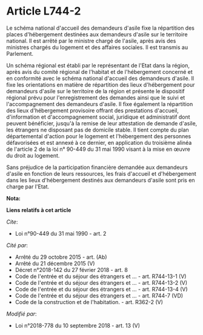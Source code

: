 # Article L744-2

Le schéma national d'accueil des demandeurs d'asile fixe la répartition des places d'hébergement destinées aux demandeurs
d'asile sur le territoire national. Il est arrêté par le ministre chargé de l'asile, après avis des ministres chargés du
logement et des affaires sociales. Il est transmis au Parlement.

Un schéma régional est établi par le représentant de l'Etat dans la région, après avis du comité régional de l'habitat et de
l'hébergement concerné et en conformité avec le schéma national d'accueil des demandeurs d'asile. Il fixe les orientations en
matière de répartition des lieux d'hébergement pour demandeurs d'asile sur le territoire de la région et présente le
dispositif régional prévu pour l'enregistrement des demandes ainsi que le suivi et l'accompagnement des demandeurs d'asile.
Il fixe également la répartition des lieux d'hébergement provisoire offrant des prestations d'accueil, d'information et
d'accompagnement social, juridique et administratif dont peuvent bénéficier, jusqu'à la remise de leur attestation de demande
d'asile, les étrangers ne disposant pas de domicile stable. Il tient compte du plan départemental d'action pour le logement
et l'hébergement des personnes défavorisées et est annexé à ce dernier, en application du troisième alinéa de l'article 2 de
la loi n° 90-449 du 31 mai 1990 visant à la mise en œuvre du droit au logement.

Sans préjudice de la participation financière demandée aux demandeurs d'asile en fonction de leurs ressources, les frais
d'accueil et d'hébergement dans les lieux d'hébergement destinés aux demandeurs d'asile sont pris en charge par l'Etat.

**Nota:**



**Liens relatifs à cet article**

_Cite_:

  - Loi n°90-449 du 31 mai 1990 - art. 2

_Cité par_:

  - Arrêté du 29 octobre 2015 - art. (Ab)
  - Arrêté du 21 décembre 2015 (V)
  - Décret n°2018-142 du 27 février 2018 - art. 8
  - Code de l'entrée et du séjour des étrangers et ... - art. R744-13-1 (V)
  - Code de l'entrée et du séjour des étrangers et ... - art. R744-13-2 (V)
  - Code de l'entrée et du séjour des étrangers et ... - art. R744-13-4 (V)
  - Code de l'entrée et du séjour des étrangers et ... - art. R744-7 (VD)
  - Code de la construction et de l'habitation. - art. R362-2 (V)

_Modifié par_:

  - Loi n°2018-778 du 10 septembre 2018 - art. 13 (V)
